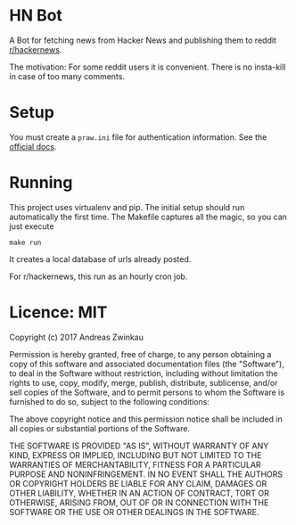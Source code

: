 # HN Bot

A Bot for fetching news from Hacker News
and publishing them to reddit [r/hackernews](https://www.reddit.com/r/hackernews/).

The motivation:
For some reddit users it is convenient.
There is no insta-kill in case of too many comments.

# Setup

You must create a ``praw.ini`` file for authentication information.
See the [official docs](https://praw.readthedocs.io/en/latest/getting_started/configuration/prawini.html).

# Running

This project uses virtualenv and pip.
The initial setup should run automatically the first time.
The Makefile captures all the magic, so you can just execute

    make run

It creates a local database of urls already posted.

For r/hackernews,
this run as an hourly cron job.

# Licence: MIT

Copyright (c) 2017 Andreas Zwinkau

Permission is hereby granted, free of charge, to any person obtaining a copy of this software and associated documentation files (the "Software"), to deal in the Software without restriction, including without limitation the rights to use, copy, modify, merge, publish, distribute, sublicense, and/or sell copies of the Software, and to permit persons to whom the Software is furnished to do so, subject to the following conditions:

The above copyright notice and this permission notice shall be included in all copies or substantial portions of the Software.

THE SOFTWARE IS PROVIDED "AS IS", WITHOUT WARRANTY OF ANY KIND, EXPRESS OR IMPLIED, INCLUDING BUT NOT LIMITED TO THE WARRANTIES OF MERCHANTABILITY, FITNESS FOR A PARTICULAR PURPOSE AND NONINFRINGEMENT. IN NO EVENT SHALL THE AUTHORS OR COPYRIGHT HOLDERS BE LIABLE FOR ANY CLAIM, DAMAGES OR OTHER LIABILITY, WHETHER IN AN ACTION OF CONTRACT, TORT OR OTHERWISE, ARISING FROM, OUT OF OR IN CONNECTION WITH THE SOFTWARE OR THE USE OR OTHER DEALINGS IN THE SOFTWARE.
